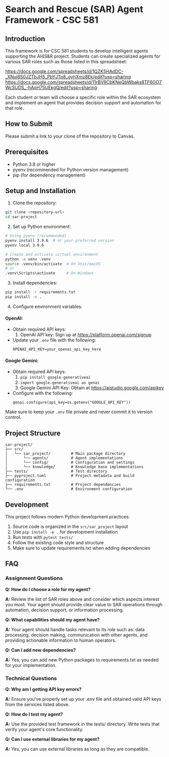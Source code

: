 # Search and Rescue (SAR) Agent Framework - CSC 581

## Introduction

This framework is for CSC 581 students to develop intelligent agents supporting the AI4S&R project. Students can create specialized agents for various SAR roles such as those listed in this spreadsheet:

https://docs.google.com/spreadsheets/d/1QZK5HAdDC-_XNui6S0JZTbJH5_PbYJTp8_gyhXmz8Ek/edit?usp=sharing
https://docs.google.com/spreadsheets/d/11rBV9CbKNeQbWbaks8TF6GO7WcSUDS_-hAoH75UEkgQ/edit?usp=sharing

Each student or team will choose a specific role within the SAR ecosystem and implement an agent that provides decision support and automation for that role.

## How to Submit
Please submit a link to your clone of the repository to Canvas. 

## Prerequisites

- Python 3.8 or higher
- pyenv (recommended for Python version management)
- pip (for dependency management)

## Setup and Installation

1. Clone the repository:
```bash
git clone <repository-url>
cd sar-project
```

2. Set up Python environment:
```bash
# Using pyenv (recommended)
pyenv install 3.9.6  # or your preferred version
pyenv local 3.9.6

# Create and activate virtual environment
python -m venv .venv
source .venv/bin/activate  # On Unix/macOS
# or
.venv\Scripts\activate     # On Windows
```

3. Install dependencies:
```bash
pip install -r requirements.txt
pip install -e .
```

4. Configure environment variables:

#### OpenAI:
- Obtain required API keys:
  1. OpenAI API key: Sign up at https://platform.openai.com/signup
- Update your `.env` file with the following:
    ```
    OPENAI_API_KEY=your_openai_api_key_here
    ```
#### Google Gemini:
- Obtain required API keys:
  1. ``` pip install google-generativeai ```
  2. ``` import google.generativeai as genai ```
  3. Google Gemini API Key: Obtain at https://aistudio.google.com/apikey
- Configure with the following:
  ```
  genai.configure(api_key=os.getenv("GOOGLE_API_KEY"))
  ```

Make sure to keep your `.env` file private and never commit it to version control.

## Project Structure

```
sar-project/
├── src/
│   └── sar_project/         # Main package directory
│       └── agents/          # Agent implementations
│       └── config/          # Configuration and settings
│       └── knowledge/       # Knowledge base implementations
├── tests/                   # Test directory
├── pyproject.toml           # Project metadata and build configuration
├── requirements.txt         # Project dependencies
└── .env                     # Environment configuration
```

## Development

This project follows modern Python development practices:

1. Source code is organized in the `src/sar_project` layout
2. Use `pip install -e .` for development installation
3. Run tests with `pytest tests/`
4. Follow the existing code style and structure
5. Make sure to update requirements.txt when adding dependencies


## FAQ

### Assignment Questions

**Q: How do I choose a role for my agent?**

**A:** Review the list of SAR roles above and consider which aspects interest you most. Your agent should provide clear value to SAR operations through automation, decision support, or information processing.

**Q: What capabilities should my agent have?**

**A:** Your agent should handle tasks relevant to its role such as: data processing, decision making, communication with other agents, and providing actionable information to human operators.

**Q: Can I add new dependencies?**

**A:** Yes, you can add new Python packages to requirements.txt as needed for your implementation.


### Technical Questions

**Q: Why am I getting API key errors?**

**A:** Ensure you've properly set up your .env file and obtained valid API keys from the services listed above.

**Q: How do I test my agent?**

**A:** Use the provided test framework in the tests/ directory. Write tests that verify your agent's core functionality.

**Q: Can I use external libraries for my agent?**

**A:** Yes, you can use external libraries as long as they are compatible.
